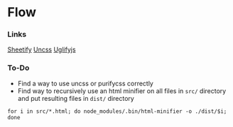 # Flow

### Links

[Sheetify](https://github.com/sheetify/sheetify)
[Uncss](https://github.com/giakki/uncss)
[Uglifyjs](https://github.com/mishoo/UglifyJS2)


### To-Do

* Find a way to use uncss or purifycss correctly
* Find way to recursively use an html minifier on all files in `src/` directory and put resulting files in `dist/` directory
`````
for i in src/*.html; do node_modules/.bin/html-minifier -o ./dist/$i; done
`````
